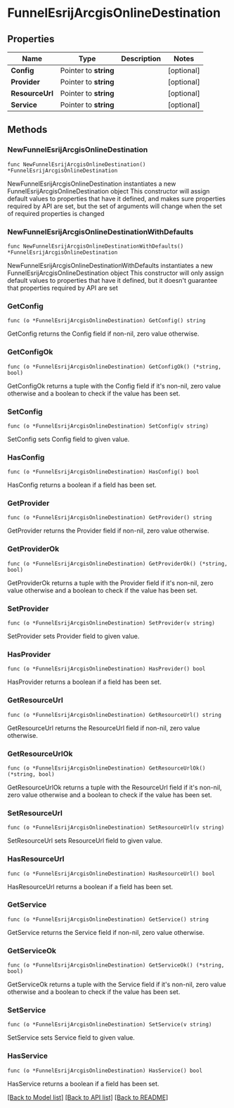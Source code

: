 # FunnelEsrijArcgisOnlineDestination

## Properties

Name | Type | Description | Notes
------------ | ------------- | ------------- | -------------
**Config** | Pointer to **string** |  | [optional] 
**Provider** | Pointer to **string** |  | [optional] 
**ResourceUrl** | Pointer to **string** |  | [optional] 
**Service** | Pointer to **string** |  | [optional] 

## Methods

### NewFunnelEsrijArcgisOnlineDestination

`func NewFunnelEsrijArcgisOnlineDestination() *FunnelEsrijArcgisOnlineDestination`

NewFunnelEsrijArcgisOnlineDestination instantiates a new FunnelEsrijArcgisOnlineDestination object
This constructor will assign default values to properties that have it defined,
and makes sure properties required by API are set, but the set of arguments
will change when the set of required properties is changed

### NewFunnelEsrijArcgisOnlineDestinationWithDefaults

`func NewFunnelEsrijArcgisOnlineDestinationWithDefaults() *FunnelEsrijArcgisOnlineDestination`

NewFunnelEsrijArcgisOnlineDestinationWithDefaults instantiates a new FunnelEsrijArcgisOnlineDestination object
This constructor will only assign default values to properties that have it defined,
but it doesn't guarantee that properties required by API are set

### GetConfig

`func (o *FunnelEsrijArcgisOnlineDestination) GetConfig() string`

GetConfig returns the Config field if non-nil, zero value otherwise.

### GetConfigOk

`func (o *FunnelEsrijArcgisOnlineDestination) GetConfigOk() (*string, bool)`

GetConfigOk returns a tuple with the Config field if it's non-nil, zero value otherwise
and a boolean to check if the value has been set.

### SetConfig

`func (o *FunnelEsrijArcgisOnlineDestination) SetConfig(v string)`

SetConfig sets Config field to given value.

### HasConfig

`func (o *FunnelEsrijArcgisOnlineDestination) HasConfig() bool`

HasConfig returns a boolean if a field has been set.

### GetProvider

`func (o *FunnelEsrijArcgisOnlineDestination) GetProvider() string`

GetProvider returns the Provider field if non-nil, zero value otherwise.

### GetProviderOk

`func (o *FunnelEsrijArcgisOnlineDestination) GetProviderOk() (*string, bool)`

GetProviderOk returns a tuple with the Provider field if it's non-nil, zero value otherwise
and a boolean to check if the value has been set.

### SetProvider

`func (o *FunnelEsrijArcgisOnlineDestination) SetProvider(v string)`

SetProvider sets Provider field to given value.

### HasProvider

`func (o *FunnelEsrijArcgisOnlineDestination) HasProvider() bool`

HasProvider returns a boolean if a field has been set.

### GetResourceUrl

`func (o *FunnelEsrijArcgisOnlineDestination) GetResourceUrl() string`

GetResourceUrl returns the ResourceUrl field if non-nil, zero value otherwise.

### GetResourceUrlOk

`func (o *FunnelEsrijArcgisOnlineDestination) GetResourceUrlOk() (*string, bool)`

GetResourceUrlOk returns a tuple with the ResourceUrl field if it's non-nil, zero value otherwise
and a boolean to check if the value has been set.

### SetResourceUrl

`func (o *FunnelEsrijArcgisOnlineDestination) SetResourceUrl(v string)`

SetResourceUrl sets ResourceUrl field to given value.

### HasResourceUrl

`func (o *FunnelEsrijArcgisOnlineDestination) HasResourceUrl() bool`

HasResourceUrl returns a boolean if a field has been set.

### GetService

`func (o *FunnelEsrijArcgisOnlineDestination) GetService() string`

GetService returns the Service field if non-nil, zero value otherwise.

### GetServiceOk

`func (o *FunnelEsrijArcgisOnlineDestination) GetServiceOk() (*string, bool)`

GetServiceOk returns a tuple with the Service field if it's non-nil, zero value otherwise
and a boolean to check if the value has been set.

### SetService

`func (o *FunnelEsrijArcgisOnlineDestination) SetService(v string)`

SetService sets Service field to given value.

### HasService

`func (o *FunnelEsrijArcgisOnlineDestination) HasService() bool`

HasService returns a boolean if a field has been set.


[[Back to Model list]](../README.md#documentation-for-models) [[Back to API list]](../README.md#documentation-for-api-endpoints) [[Back to README]](../README.md)


